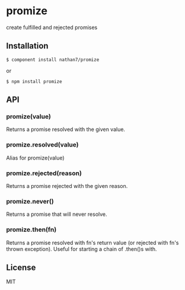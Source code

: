 # promize

  create fulfilled and rejected promises

## Installation

    $ component install nathan7/promize

  or

    $ npm install promize

## API

### promize(value)

  Returns a promise resolved with the given value.

### promize.resolved(value)

  Alias for promize(value)

### promize.rejected(reason)

  Returns a promise rejected with the given reason.

### promize.never()

  Returns a promise that will never resolve.

### promize.then(fn)

  Returns a promise resolved with fn's return value (or rejected with fn's thrown exception).
  Useful for starting a chain of .then()s with.

## License

  MIT
